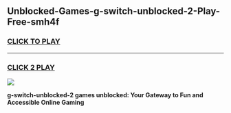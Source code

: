 
## Unblocked-Games-g-switch-unblocked-2-Play-Free-smh4f
<h3>
<a href="https://premium76.site?title=g-switch-unblocked-2&ref=12A">CLICK TO PLAY</a></h3>
<hr>

<h3>
<a href="https://premium76.site?title=g-switch-unblocked-2&ref=12A">CLICK 2 PLAY</a>
  
</h3>

<a href="https://premium76.site?title=g-switch-unblocked-2&ref=12A"><img src="https://clearcache.store/games.png"></a>


**g-switch-unblocked-2 games unblocked: Your Gateway to Fun and Accessible Online Gaming**

